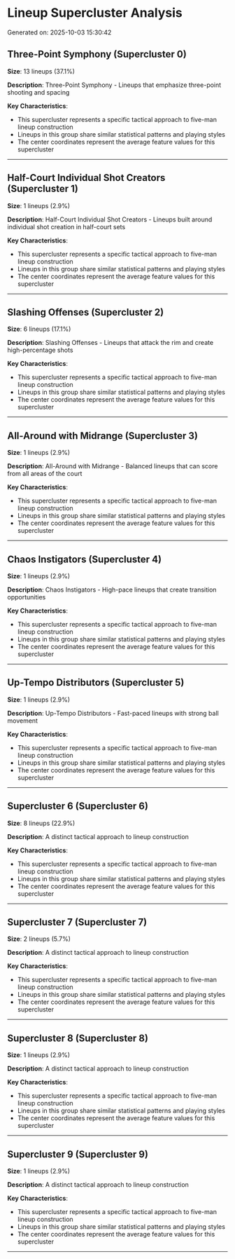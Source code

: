 # Lineup Supercluster Analysis

Generated on: 2025-10-03 15:30:42

## Three-Point Symphony (Supercluster 0)

**Size**: 13 lineups (37.1%)

**Description**: Three-Point Symphony - Lineups that emphasize three-point shooting and spacing

**Key Characteristics**:
- This supercluster represents a specific tactical approach to five-man lineup construction
- Lineups in this group share similar statistical patterns and playing styles
- The center coordinates represent the average feature values for this supercluster

---

## Half-Court Individual Shot Creators (Supercluster 1)

**Size**: 1 lineups (2.9%)

**Description**: Half-Court Individual Shot Creators - Lineups built around individual shot creation in half-court sets

**Key Characteristics**:
- This supercluster represents a specific tactical approach to five-man lineup construction
- Lineups in this group share similar statistical patterns and playing styles
- The center coordinates represent the average feature values for this supercluster

---

## Slashing Offenses (Supercluster 2)

**Size**: 6 lineups (17.1%)

**Description**: Slashing Offenses - Lineups that attack the rim and create high-percentage shots

**Key Characteristics**:
- This supercluster represents a specific tactical approach to five-man lineup construction
- Lineups in this group share similar statistical patterns and playing styles
- The center coordinates represent the average feature values for this supercluster

---

## All-Around with Midrange (Supercluster 3)

**Size**: 1 lineups (2.9%)

**Description**: All-Around with Midrange - Balanced lineups that can score from all areas of the court

**Key Characteristics**:
- This supercluster represents a specific tactical approach to five-man lineup construction
- Lineups in this group share similar statistical patterns and playing styles
- The center coordinates represent the average feature values for this supercluster

---

## Chaos Instigators (Supercluster 4)

**Size**: 1 lineups (2.9%)

**Description**: Chaos Instigators - High-pace lineups that create transition opportunities

**Key Characteristics**:
- This supercluster represents a specific tactical approach to five-man lineup construction
- Lineups in this group share similar statistical patterns and playing styles
- The center coordinates represent the average feature values for this supercluster

---

## Up-Tempo Distributors (Supercluster 5)

**Size**: 1 lineups (2.9%)

**Description**: Up-Tempo Distributors - Fast-paced lineups with strong ball movement

**Key Characteristics**:
- This supercluster represents a specific tactical approach to five-man lineup construction
- Lineups in this group share similar statistical patterns and playing styles
- The center coordinates represent the average feature values for this supercluster

---

## Supercluster 6 (Supercluster 6)

**Size**: 8 lineups (22.9%)

**Description**: A distinct tactical approach to lineup construction

**Key Characteristics**:
- This supercluster represents a specific tactical approach to five-man lineup construction
- Lineups in this group share similar statistical patterns and playing styles
- The center coordinates represent the average feature values for this supercluster

---

## Supercluster 7 (Supercluster 7)

**Size**: 2 lineups (5.7%)

**Description**: A distinct tactical approach to lineup construction

**Key Characteristics**:
- This supercluster represents a specific tactical approach to five-man lineup construction
- Lineups in this group share similar statistical patterns and playing styles
- The center coordinates represent the average feature values for this supercluster

---

## Supercluster 8 (Supercluster 8)

**Size**: 1 lineups (2.9%)

**Description**: A distinct tactical approach to lineup construction

**Key Characteristics**:
- This supercluster represents a specific tactical approach to five-man lineup construction
- Lineups in this group share similar statistical patterns and playing styles
- The center coordinates represent the average feature values for this supercluster

---

## Supercluster 9 (Supercluster 9)

**Size**: 1 lineups (2.9%)

**Description**: A distinct tactical approach to lineup construction

**Key Characteristics**:
- This supercluster represents a specific tactical approach to five-man lineup construction
- Lineups in this group share similar statistical patterns and playing styles
- The center coordinates represent the average feature values for this supercluster

---

